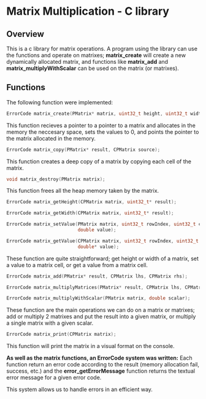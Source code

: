 # Matrix Multiplication - C library 
## Overview
This is a c library for matrix operations.
A program using the library can use the functions and operate on matrixes;
**matrix_create** will create a new dynamically allocated matrix, and functions like
**matrix_add** and **matrix_multiplyWithScalar** can be used on the matrix (or matrixes).

## Functions
The following function were implemented:
```c
ErrorCode matrix_create(PMatrix* matrix, uint32_t height, uint32_t width);
```
This function recieves a pointer to a pointer to a matrix and allocates in the memory the neccesary
space, sets the values to 0, and points the pointer to the matrix allocated in the memory.
```c
ErrorCode matrix_copy(PMatrix* result, CPMatrix source);
```
This function creates a deep copy of a matrix by copying each cell of the matrix.
```c
void matrix_destroy(PMatrix matrix);
```
This function frees all the heap memory taken by the matrix.

```c
ErrorCode matrix_getHeight(CPMatrix matrix, uint32_t* result);

ErrorCode matrix_getWidth(CPMatrix matrix, uint32_t* result);

ErrorCode matrix_setValue(PMatrix matrix, uint32_t rowIndex, uint32_t colIndex,
                          double value);

ErrorCode matrix_getValue(CPMatrix matrix, uint32_t rowIndex, uint32_t colIndex,
                          double* value);
```
These function are quite straightforward; get height or width of a matrix, set a value to a matrix cell, or get a value from a matrix cell.

```c
ErrorCode matrix_add(PMatrix* result, CPMatrix lhs, CPMatrix rhs);

ErrorCode matrix_multiplyMatrices(PMatrix* result, CPMatrix lhs, CPMatrix rhs);

ErrorCode matrix_multiplyWithScalar(PMatrix matrix, double scalar);
```
These function are the main operations we can do on a matrix or matrixes; add or multiply 2 matrixes and put the result into a given matrix, 
or multiply a single matrix with a given scalar.

```c
ErrorCode matrix_print(CPMatrix matrix);

```
This function will print the matrix in a visual format on the console.

**As well as the matrix functions, an ErrorCode system was written:**
Each function return an error code according to the result
(memory allocation fail, success, etc.) and the **error_getErrorMessage** function returns the textual error message for a given error code.

This system allows us to handle errors in an efficient way.


































































































